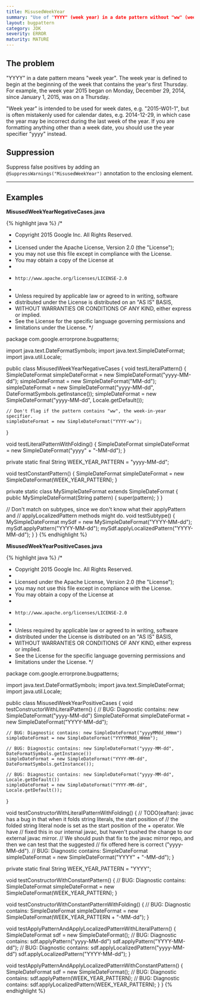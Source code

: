 ```yaml
---
title: MisusedWeekYear
summary: "Use of "YYYY" (week year) in a date pattern without "ww" (week in year). You probably meant to use "yyyy" (year) instead."
layout: bugpattern
category: JDK
severity: ERROR
maturity: MATURE
---
```


<!--
*** AUTO-GENERATED, DO NOT MODIFY ***
To make changes, edit the @BugPattern annotation or the explanation in docs/bugpattern.
-->

## The problem
"YYYY" in a date pattern means "week year".  The week year is defined to begin at the beginning of the week that contains the year's first Thursday.  For example, the week year 2015 began on Monday, December 29, 2014, since January 1, 2015, was on a Thursday.

"Week year" is intended to be used for week dates, e.g. "2015-W01-1", but is often mistakenly used for calendar dates, e.g. 2014-12-29, in which case the year may be incorrect during the last week of the year.  If you are formatting anything other than a week date, you should use the year specifier "yyyy" instead.

## Suppression
Suppress false positives by adding an `@SuppressWarnings("MisusedWeekYear")` annotation to the enclosing element.

----------

## Examples
__MisusedWeekYearNegativeCases.java__

{% highlight java %}
/*
 * Copyright 2015 Google Inc. All Rights Reserved.
 *
 * Licensed under the Apache License, Version 2.0 (the "License");
 * you may not use this file except in compliance with the License.
 * You may obtain a copy of the License at
 *
 *     http://www.apache.org/licenses/LICENSE-2.0
 *
 * Unless required by applicable law or agreed to in writing, software
 * distributed under the License is distributed on an "AS IS" BASIS,
 * WITHOUT WARRANTIES OR CONDITIONS OF ANY KIND, either express or implied.
 * See the License for the specific language governing permissions and
 * limitations under the License.
 */

package com.google.errorprone.bugpatterns;

import java.text.DateFormatSymbols;
import java.text.SimpleDateFormat;
import java.util.Locale;

public class MisusedWeekYearNegativeCases {
  void testLiteralPattern() {
    SimpleDateFormat simpleDateFormat = new SimpleDateFormat("yyyy-MM-dd");
    simpleDateFormat = new SimpleDateFormat("MM-dd");
    simpleDateFormat = new SimpleDateFormat("yyyy-MM-dd", DateFormatSymbols.getInstance());
    simpleDateFormat = new SimpleDateFormat("yyyy-MM-dd", Locale.getDefault());
    
    // Don't flag if the pattern contains "ww", the week-in-year specifier.
    simpleDateFormat = new SimpleDateFormat("YYYY-ww");
  }
  
  void testLiteralPatternWithFolding() {
    SimpleDateFormat simpleDateFormat = new SimpleDateFormat("yyyy" + "-MM-dd");
  }
  
  private static final String WEEK_YEAR_PATTERN = "yyyy-MM-dd";
  
  void testConstantPattern() {
    SimpleDateFormat simpleDateFormat = new SimpleDateFormat(WEEK_YEAR_PATTERN);
  }
  
  private static class MySimpleDateFormat extends SimpleDateFormat {
    public MySimpleDateFormat(String pattern) {
      super(pattern);
    }
  }
  
  // Don't match on subtypes, since we don't know what their applyPattern and 
  // applyLocalizedPattern methods might do.
  void testSubtype() {
    MySimpleDateFormat mySdf = new MySimpleDateFormat("YYYY-MM-dd");
    mySdf.applyPattern("YYYY-MM-dd");
    mySdf.applyLocalizedPattern("YYYY-MM-dd");
  }
}
{% endhighlight %}

__MisusedWeekYearPositiveCases.java__

{% highlight java %}
/*
 * Copyright 2015 Google Inc. All Rights Reserved.
 *
 * Licensed under the Apache License, Version 2.0 (the "License");
 * you may not use this file except in compliance with the License.
 * You may obtain a copy of the License at
 *
 *     http://www.apache.org/licenses/LICENSE-2.0
 *
 * Unless required by applicable law or agreed to in writing, software
 * distributed under the License is distributed on an "AS IS" BASIS,
 * WITHOUT WARRANTIES OR CONDITIONS OF ANY KIND, either express or implied.
 * See the License for the specific language governing permissions and
 * limitations under the License.
 */

package com.google.errorprone.bugpatterns;

import java.text.DateFormatSymbols;
import java.text.SimpleDateFormat;
import java.util.Locale;

public class MisusedWeekYearPositiveCases {
  void testConstructorWithLiteralPattern() {
    // BUG: Diagnostic contains: new SimpleDateFormat("yyyy-MM-dd")
    SimpleDateFormat simpleDateFormat = new SimpleDateFormat("YYYY-MM-dd");

    // BUG: Diagnostic contains: new SimpleDateFormat("yyyyMMdd_HHmm")
    simpleDateFormat = new SimpleDateFormat("YYYYMMdd_HHmm");

    // BUG: Diagnostic contains: new SimpleDateFormat("yyyy-MM-dd", DateFormatSymbols.getInstance())
    simpleDateFormat = new SimpleDateFormat("YYYY-MM-dd", DateFormatSymbols.getInstance());

    // BUG: Diagnostic contains: new SimpleDateFormat("yyyy-MM-dd", Locale.getDefault())
    simpleDateFormat = new SimpleDateFormat("YYYY-MM-dd", Locale.getDefault());
  }

  void testConstructorWithLiteralPatternWithFolding() {
    // TODO(eaftan): javac has a bug in that when it folds string literals, the start position of
    // the folded string literal node is set as the start position of the + operator.  We have
    // fixed this in our internal javac, but haven't pushed the change to our external javac mirror.
    // We should push that fix to the javac mirror repo, and then we can test that the suggested
    // fix offered here is correct ("yyyy-MM-dd").
    // BUG: Diagnostic contains:
    SimpleDateFormat simpleDateFormat = new SimpleDateFormat("YYYY" + "-MM-dd");
  }

  private static final String WEEK_YEAR_PATTERN = "YYYY";

  void testConstructorWithConstantPattern() {
    // BUG: Diagnostic contains:
    SimpleDateFormat simpleDateFormat = new SimpleDateFormat(WEEK_YEAR_PATTERN);
  }

  void testConstructorWithConstantPatternWithFolding() {
    // BUG: Diagnostic contains:
    SimpleDateFormat simpleDateFormat = new SimpleDateFormat(WEEK_YEAR_PATTERN + "-MM-dd");
  }

  void testApplyPatternAndApplyLocalizedPatternWithLiteralPattern() {
    SimpleDateFormat sdf = new SimpleDateFormat();
    // BUG: Diagnostic contains: sdf.applyPattern("yyyy-MM-dd")
    sdf.applyPattern("YYYY-MM-dd");
    // BUG: Diagnostic contains: sdf.applyLocalizedPattern("yyyy-MM-dd")
    sdf.applyLocalizedPattern("YYYY-MM-dd");
  }

  void testApplyPatternAndApplyLocalizedPatternWithConstantPattern() {
    SimpleDateFormat sdf = new SimpleDateFormat();
    // BUG: Diagnostic contains:
    sdf.applyPattern(WEEK_YEAR_PATTERN);
    // BUG: Diagnostic contains:
    sdf.applyLocalizedPattern(WEEK_YEAR_PATTERN);
  }
}
{% endhighlight %}


